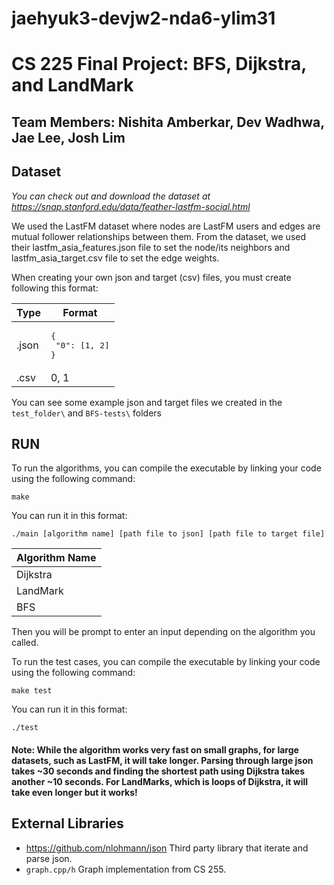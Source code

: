 # jaehyuk3-devjw2-nda6-ylim31

# CS 225 Final Project: BFS, Dijkstra, and LandMark
## Team Members: Nishita Amberkar, Dev Wadhwa, Jae Lee, Josh Lim

## Dataset
*You can check out and download the dataset at https://snap.stanford.edu/data/feather-lastfm-social.html*

We used the LastFM dataset where nodes are LastFM users and edges are mutual follower relationships between them. From the dataset, we used their lastfm_asia_features.json file to set the node/its neighbors and lastfm_asia_target.csv file to set the edge weights.


When creating your own json and target (csv) files, you must create following this format:


| Type | Format  |
| ---- | --------- |
| .json|<pre lang="json">{<br>  "0": [1, 2]<br>}</pre>|
| .csv | 0, 1|

You can see some example json and target files we created in the `test_folder\` and `BFS-tests\` folders

## RUN
To run the algorithms, you can compile the executable by linking your code using the following command: 

```make ```

You can run it in this format: 

```./main [algorithm name] [path file to json] [path file to target file]```

| Algorithm Name |
| ---- |
| Dijkstra |
|LandMark|
|BFS|

Then you will be prompt to enter an input depending on the algorithm you called.

To run the test cases, you can compile the executable by linking your code using the following command: 

```make test ```

You can run it in this format:

```./test```

#### Note: While the algorithm works very fast on small graphs, for large datasets, such as LastFM, it will take longer. Parsing through large json takes ~30 seconds and finding the shortest path using Dijkstra takes another ~10 seconds. For LandMarks, which is loops of Dijkstra, it will take even longer but it works!

## External Libraries
- https://github.com/nlohmann/json Third party library that iterate and parse json.
- `graph.cpp/h` Graph implementation from CS 255.